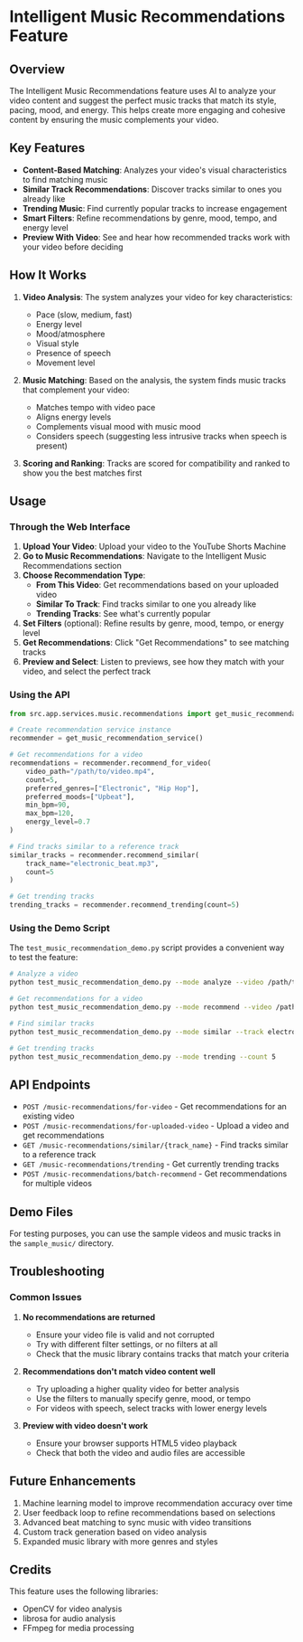 # Intelligent Music Recommendations Feature

## Overview

The Intelligent Music Recommendations feature uses AI to analyze your video content and suggest the perfect music tracks that match its style, pacing, mood, and energy. This helps create more engaging and cohesive content by ensuring the music complements your video.

## Key Features

- **Content-Based Matching**: Analyzes your video's visual characteristics to find matching music
- **Similar Track Recommendations**: Discover tracks similar to ones you already like
- **Trending Music**: Find currently popular tracks to increase engagement
- **Smart Filters**: Refine recommendations by genre, mood, tempo, and energy level
- **Preview With Video**: See and hear how recommended tracks work with your video before deciding

## How It Works

1. **Video Analysis**: The system analyzes your video for key characteristics:
   - Pace (slow, medium, fast)
   - Energy level
   - Mood/atmosphere
   - Visual style
   - Presence of speech
   - Movement level

2. **Music Matching**: Based on the analysis, the system finds music tracks that complement your video:
   - Matches tempo with video pace
   - Aligns energy levels
   - Complements visual mood with music mood
   - Considers speech (suggesting less intrusive tracks when speech is present)

3. **Scoring and Ranking**: Tracks are scored for compatibility and ranked to show you the best matches first

## Usage

### Through the Web Interface

1. **Upload Your Video**: Upload your video to the YouTube Shorts Machine
2. **Go to Music Recommendations**: Navigate to the Intelligent Music Recommendations section
3. **Choose Recommendation Type**:
   - **From This Video**: Get recommendations based on your uploaded video
   - **Similar To Track**: Find tracks similar to one you already like
   - **Trending Tracks**: See what's currently popular
4. **Set Filters** (optional): Refine results by genre, mood, tempo, or energy level
5. **Get Recommendations**: Click "Get Recommendations" to see matching tracks
6. **Preview and Select**: Listen to previews, see how they match with your video, and select the perfect track

### Using the API

```python
from src.app.services.music.recommendations import get_music_recommendation_service

# Create recommendation service instance
recommender = get_music_recommendation_service()

# Get recommendations for a video
recommendations = recommender.recommend_for_video(
    video_path="/path/to/video.mp4",
    count=5,
    preferred_genres=["Electronic", "Hip Hop"],
    preferred_moods=["Upbeat"],
    min_bpm=90,
    max_bpm=120,
    energy_level=0.7
)

# Find tracks similar to a reference track
similar_tracks = recommender.recommend_similar(
    track_name="electronic_beat.mp3",
    count=5
)

# Get trending tracks
trending_tracks = recommender.recommend_trending(count=5)
```

### Using the Demo Script

The `test_music_recommendation_demo.py` script provides a convenient way to test the feature:

```bash
# Analyze a video
python test_music_recommendation_demo.py --mode analyze --video /path/to/video.mp4

# Get recommendations for a video
python test_music_recommendation_demo.py --mode recommend --video /path/to/video.mp4 --count 5 --genre "Electronic" --mood "Upbeat"

# Find similar tracks
python test_music_recommendation_demo.py --mode similar --track electronic_beat.mp3 --count 5

# Get trending tracks
python test_music_recommendation_demo.py --mode trending --count 5
```

## API Endpoints

- `POST /music-recommendations/for-video` - Get recommendations for an existing video
- `POST /music-recommendations/for-uploaded-video` - Upload a video and get recommendations
- `GET /music-recommendations/similar/{track_name}` - Find tracks similar to a reference track
- `GET /music-recommendations/trending` - Get currently trending tracks
- `POST /music-recommendations/batch-recommend` - Get recommendations for multiple videos

## Demo Files

For testing purposes, you can use the sample videos and music tracks in the `sample_music/` directory.

## Troubleshooting

### Common Issues

1. **No recommendations are returned**
   - Ensure your video file is valid and not corrupted
   - Try with different filter settings, or no filters at all
   - Check that the music library contains tracks that match your criteria

2. **Recommendations don't match video content well**
   - Try uploading a higher quality video for better analysis
   - Use the filters to manually specify genre, mood, or tempo
   - For videos with speech, select tracks with lower energy levels

3. **Preview with video doesn't work**
   - Ensure your browser supports HTML5 video playback
   - Check that both the video and audio files are accessible

## Future Enhancements

1. Machine learning model to improve recommendation accuracy over time
2. User feedback loop to refine recommendations based on selections
3. Advanced beat matching to sync music with video transitions
4. Custom track generation based on video analysis
5. Expanded music library with more genres and styles

## Credits

This feature uses the following libraries:
- OpenCV for video analysis
- librosa for audio analysis
- FFmpeg for media processing 